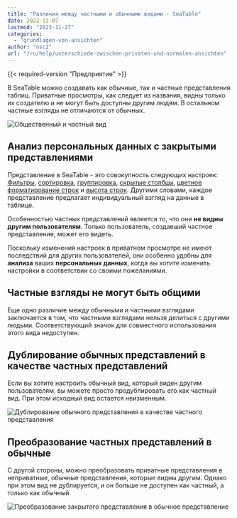 ```yaml
---
title: "Различия между частными и обычными видами - SeaTable"
date: 2022-11-07
lastmod: "2023-11-27"
categories: 
  - "grundlagen-von-ansichten"
author: "nsc2"
url: "/ru/help/unterschiede-zwischen-privaten-und-normalen-ansichten"
---
```


{{< required-version "Предприятие" >}}

В SeaTable можно создавать как обычные, так и частные представления таблиц. Приватные просмотры, как следует из названия, видны только их создателю и не могут быть доступны другим людям. В остальном частные взгляды не отличаются от обычных.

![Общественный и частный вид](https://seatable.io/wp-content/uploads/2022/11/public-and-private-view.png)

## Анализ персональных данных с закрытыми представлениями

Представление в SeaTable - это совокупность следующих настроек: [Фильтры](https://seatable.io/ru/docs/ansichtsoptionen/filtern-von-eintraegen-in-einer-ansicht/), [сортировка](https://seatable.io/ru/docs/ansichtsoptionen/sortieren-von-eintraegen-in-einer-ansicht/), [группировка](https://seatable.io/ru/docs/ansichtsoptionen/gruppieren-von-eintraegen-in-einer-ansicht/), [скрытые столбцы](https://seatable.io/ru/docs/ansichtsoptionen/ausblenden-und-verschieben-von-spalten/), [цветное форматирование строк](https://seatable.io/ru/docs/ansichtsoptionen/farbliche-markierung-von-zellen/) и [высота строк](https://seatable.io/ru/docs/ansichtsoptionen/zeilenhoehe-anpassen/). Другими словами, каждое представление предлагает индивидуальный взгляд на данные в таблице.

Особенностью частных представлений является то, что они **не видны другим пользователям**. Только пользователь, создавший частное представление, может его видеть.

Поскольку изменения настроек в приватном просмотре не имеют последствий для других пользователей, они особенно удобны для **анализа** ваших **персональных данных**, когда вы хотите изменить настройки в соответствии со своими пожеланиями.

## Частные взгляды не могут быть общими

Еще одно различие между обычными и частными взглядами заключается в том, что частными взглядами нельзя делиться с другими людьми. Соответствующий значок для совместного использования этого вида недоступен.

## Дублирование обычных представлений в качестве частных представлений

Если вы хотите настроить обычный вид, который виден другим пользователям, вы можете просто продублировать его как частный вид. При этом исходный вид остается неизменным.

![Дублирование обычного представления в качестве частного представления](https://seatable.io/wp-content/uploads/2022/11/Duplicate-as-private-view.png)

## Преобразование частных представлений в обычные

С другой стороны, можно преобразовать приватные представления в неприватные, обычные представления, которые видны другим. Однако при этом вид не дублируется, и он больше не доступен как частный, а только как обычный.

![Преобразование закрытого представления в обычное представление](https://seatable.io/wp-content/uploads/2022/11/Change-to-non-private-view.png)

